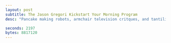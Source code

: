 ```yaml
---
layout: post
subtitle: The Jason Gregori Kickstart Your Morning Program
desc: "Pancake making robots, armchair television critques, and tantilizing revelations of the next hot season of the Weekly Once-a-Week. Also, WOAW fans: Don't miss your chance to be proposed to by the one and only John Crandall!"

seconds: 2197
bytes: 8817120
---
```


